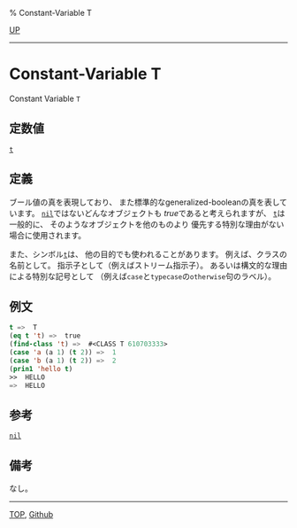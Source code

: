 % Constant-Variable T

[UP](5.3.html)  

---

# Constant-Variable **T**


Constant Variable `T`


## 定数値

[`t`](5.3.t-variable.html)


## 定義

ブール値の真を表現しており、
また標準的なgeneralized-booleanの真を表しています。
[`nil`](5.3.nil-variable.html)ではないどんなオブジェクトも
*true*であると考えられますが、
[`t`](5.3.t-variable.html)は一般的に、
そのようなオブジェクトを他のものより
優先する特別な理由がない場合に使用されます。

また、シンボル[`t`](5.3.t-variable.html)は、
他の目的でも使われることがあります。
例えば、クラスの名前として。
指示子として（例えばストリーム指示子）。
あるいは構文的な理由による特別な記号として
（例えば`case`と`typecase`の`otherwise`句のラベル）。


## 例文

```lisp
t =>  T 
(eq t 't) =>  true
(find-class 't) =>  #<CLASS T 610703333>
(case 'a (a 1) (t 2)) =>  1
(case 'b (a 1) (t 2)) =>  2
(prin1 'hello t)
>>  HELLO
=>  HELLO
```


## 参考

[`nil`](5.3.nil-variable.html)


## 備考

なし。


---
[TOP](index.html),  [Github](https://github.com/nptcl/npt-japanese)

